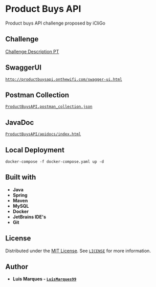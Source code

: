# Product Buys API

Product buys API challenge proposed by iCliGo

## Challenge

[Challenge Description PT](challenge_description_pt.md)

## SwaggerUI

[`http://productbuysapi.onthewifi.com/swagger-ui.html`](http://productbuysapi.onthewifi.com/swagger-ui.html)

## Postman Collection

[`ProductBuysAPI.postman_collection.json`](ProductBuysAPI.postman_collection.json)

## JavaDoc

[`ProductBuysAPI/apidocs/index.html`](ProductBuysAPI/apidocs/index.html)

## Local Deployment

`docker-compose -f docker-compose.yaml up -d`

## Built with

- **Java**
- **Spring**
- **Maven**
- **MySQL**
- **Docker**
- **JetBrains IDE's**
- **Git**

## License

Distributed under the [MIT License](https://choosealicense.com/licenses/mit/). See [`LICENSE`](LICENSE) for more information.

## Author

- **Luis Marques - [`LuisMarques99`](https://github.com/LuisMarques99)**
